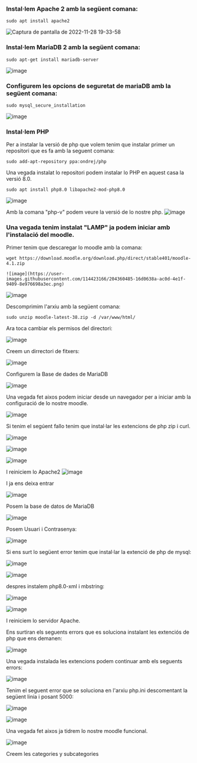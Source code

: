 ### Instal·lem Apache 2 amb la següent comana:

```
sudo apt install apache2
```

![Captura de pantalla de 2022-11-28 19-33-58](https://user-images.githubusercontent.com/114423166/204357146-8c0cb098-bfc5-4184-8045-a37ea23eade8.png)

### Instal·lem MariaDB 2 amb la següent comana:

```
sudo apt-get install mariadb-server
```
![image](https://user-images.githubusercontent.com/114423166/204357842-7890d66b-88de-46ca-a0c4-76e525e15e0c.png)

### Configurem les opcions de seguretat de mariaDB amb la següent comana:
```
sudo mysql_secure_installation
```
![image](https://user-images.githubusercontent.com/114423166/204358305-54fa072b-b764-4c7d-9fc2-3587fb59f27d.png)

### Instal·lem PHP

Per a instalar la versió de php que volem tenim que instalar primer un repositori que es fa amb la seguent comana:
```
sudo add-apt-repository ppa:ondrej/php
```

Una vegada instalat lo repositori podem instalar lo PHP en aquest casa la versió 8.0.
```
sudo apt install php8.0 libapache2-mod-php8.0
```
![image](https://user-images.githubusercontent.com/114423166/204359711-27b5721b-9159-4328-b572-d28980ba49e7.png)

Amb la comana "php-v" podem veure la versió de lo nostre php.
![image](https://user-images.githubusercontent.com/114423166/204359856-4be84e30-f035-435b-8be4-3cad9d9a62f3.png)

### Una vegada tenim instalat "LAMP" ja podem iniciar amb l'instalació del moodle.

Primer tenim que descaregar lo moodle amb la comana:
```
wget https://download.moodle.org/download.php/direct/stable401/moodle-4.1.zip

![image](https://user-images.githubusercontent.com/114423166/204360485-16d0638a-ac0d-4e1f-9409-8e976698a3ec.png)
```
![image](https://user-images.githubusercontent.com/114423166/204361033-d0dc3073-4c04-4d27-a750-a8f52dd46742.png)


Descomprimim l'arxiu amb la següent comana:
```
sudo unzip moodle-latest-38.zip -d /var/www/html/
```
Ara toca cambiar els permisos del directori:

![image](https://user-images.githubusercontent.com/114423166/204361991-1d9972a0-2d4e-4642-891e-be23bdfbe4b1.png)

Creem un dirrectori de fitxers:

![image](https://user-images.githubusercontent.com/114423166/204362116-a4b8d05d-2b03-4759-884d-d3bf4b46757b.png)


Configurem la Base de dades de MariaDB

![image](https://user-images.githubusercontent.com/114423166/204362740-2da588f9-bab0-4886-9e75-90f865eeef88.png)

Una vegada fet aixos podem iniciar desde un navegador per a iniciar amb la configuració de lo nostre moodle.

![image](https://user-images.githubusercontent.com/114423166/204363067-3fd76f8c-6960-450b-a589-af860a224779.png)

Si tenim el segúent fallo tenim que instal·lar les extencions de php zip i curl.

![image](https://user-images.githubusercontent.com/114423166/205680737-2c815ce9-a1bf-4f0c-bf66-4b7c386dcb59.png)

![image](https://user-images.githubusercontent.com/114423166/205680778-3f4d3f29-91e5-46c1-af84-fb92dda805a3.png)

![image](https://user-images.githubusercontent.com/114423166/205680815-efa3ab36-122b-4f7f-b963-e1b9765e7e01.png)

I reiniciem lo Apache2
![image](https://user-images.githubusercontent.com/114423166/205681107-896c49e1-858d-40fa-80b4-8d6f6073815f.png)

I ja ens deixa entrar 

![image](https://user-images.githubusercontent.com/114423166/205681316-0ce75984-84bc-4373-aa22-a87c71ef64dd.png)

Posem la base de datos de MariaDB

![image](https://user-images.githubusercontent.com/114423166/205681444-ab2c3aa7-d08d-459a-ad35-2248885c714a.png)

Posem Usuari i Contrasenya:

![image](https://user-images.githubusercontent.com/114423166/205681579-c4fb54a7-4874-411a-8c7e-728d47fba16f.png)


Si ens surt lo següent error tenim que instal·lar  la extenció de php de mysql:

![image](https://user-images.githubusercontent.com/114423166/205681955-b0449eb0-0a27-4a1b-9410-9ec6052c7a21.png)

![image](https://user-images.githubusercontent.com/114423166/205682021-e34dc427-cc23-4df3-8cc0-cb07d1f3bd72.png)


despres instalem php8.0-xml i mbstring:

![image](https://user-images.githubusercontent.com/114423166/205682202-1ac944b5-1bfb-41c7-9198-6199b4ff0885.png)

![image](https://user-images.githubusercontent.com/114423166/205682323-8dd3b5c6-0238-4832-8751-571346773c22.png)

I reiniciem lo servidor Apache.

Ens surtiran els seguents errors que es soluciona instalant les extenciós de php que ens demanen:

![image](https://user-images.githubusercontent.com/114423166/205682585-356ee472-3a11-4978-8cbd-9428de7764ba.png)

Una vegada instalada les extencions podem continuar amb els seguents errors:

![image](https://user-images.githubusercontent.com/114423166/205683042-04ff884c-5386-4bf3-8a56-61fcef4519ad.png)


Tenim el seguent error que se soluciona en l'arxiu php.ini descomentant la següent linia i posant 5000:

![image](https://user-images.githubusercontent.com/114423166/205684583-9a90bbc8-0a2f-4f70-81ad-d86a3a251ae3.png)

![image](https://user-images.githubusercontent.com/114423166/205684645-877c3deb-430f-4390-add6-9655f008bd7b.png)

Una vegada fet aixos ja tidrem lo nostre moodle funcional.

![image](https://user-images.githubusercontent.com/114423166/205707179-31c969a6-fe6d-4b8c-a080-7886a445bbdc.png)


Creem les categories y subcategories
